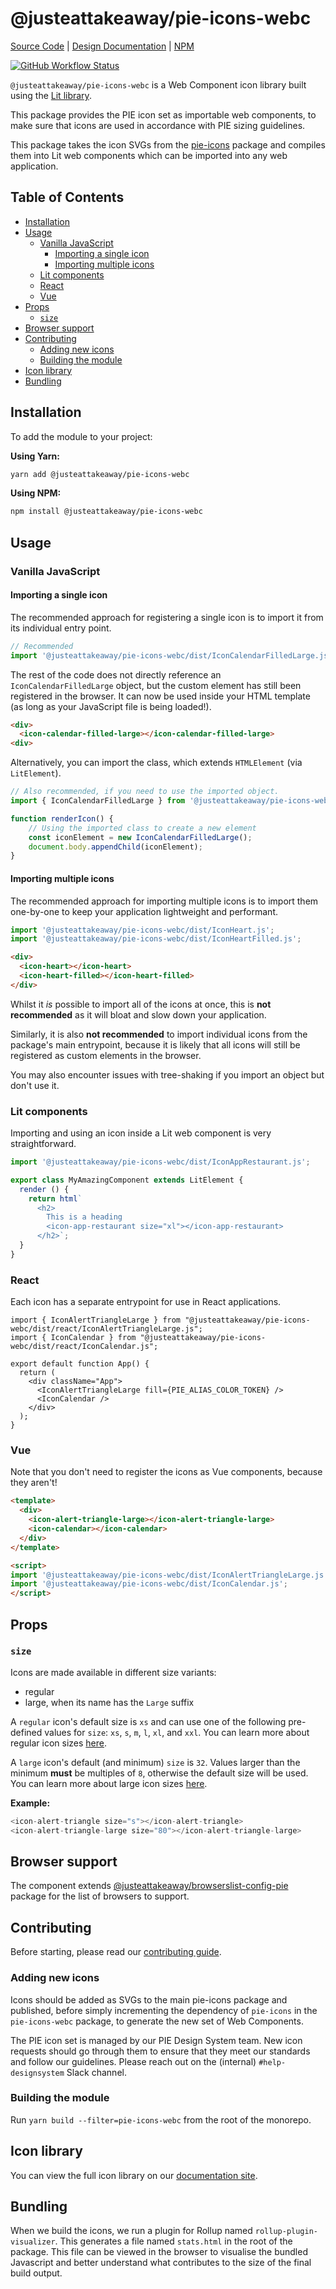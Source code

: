 # @justeattakeaway/pie-icons-webc
[Source Code](https://github.com/justeattakeaway/pie/tree/main/packages/tools/pie-icons-webc) | [Design Documentation](https://pie.design/foundations/iconography/) | [NPM](https://www.npmjs.com/package/@justeattakeaway/pie-icons-webc)

<p>
  <a href="https://www.npmjs.com/@justeattakeaway/pie-icons-webc">
    <img alt="GitHub Workflow Status" src="https://img.shields.io/npm/v/@justeattakeaway/pie-icons-webc.svg">
  </a>
</p>

`@justeattakeaway/pie-icons-webc` is a Web Component icon library built using the [Lit library](https://lit.dev/docs/).

This package provides the PIE icon set as importable web components, to make sure that icons are used in accordance with PIE sizing guidelines.

This package takes the icon SVGs from the [pie-icons](https://www.npmjs.com/package/@justeattakeaway/pie-icons) package and compiles them into Lit web components which can be imported into any web application.

## Table of Contents

- [Installation](#installation)
- [Usage](#usage)
  - [Vanilla JavaScript](#vanilla-javascript)
    - [Importing a single icon](#importing-a-single-icon)
    - [Importing multiple icons](#importing-multiple-icons)
  - [Lit components](#lit-components)
  - [React](#react)
  - [Vue](#vue)
- [Props](#props)
  - [`size`](#size)
- [Browser support](#browser-support)
- [Contributing](#contributing)
  - [Adding new icons](#adding-new-icons)
  - [Building the module](#building-the-module)
- [Icon library](#icon-library)
- [Bundling](#bundling)

## Installation

To add the module to your project:

**Using Yarn:**

```bash
yarn add @justeattakeaway/pie-icons-webc
```

**Using NPM:**

```bash
npm install @justeattakeaway/pie-icons-webc
```

## Usage

### Vanilla JavaScript

#### Importing a single icon

The recommended approach for registering a single icon is to import it from its individual entry point.

```js
// Recommended
import '@justeattakeaway/pie-icons-webc/dist/IconCalendarFilledLarge.js';
```

The rest of the code does not directly reference an `IconCalendarFilledLarge` object, but the custom element has still been registered in the browser.
It can now be used inside your HTML template (as long as your JavaScript file is being loaded!).

```html
<div>
  <icon-calendar-filled-large></icon-calendar-filled-large>
<div>
```

Alternatively, you can import the class, which extends `HTMLElement` (via `LitElement`).

```js
// Also recommended, if you need to use the imported object.
import { IconCalendarFilledLarge } from '@justeattakeaway/pie-icons-webc/dist/IconCalendarFilledLarge.js';

function renderIcon() {
    // Using the imported class to create a new element
    const iconElement = new IconCalendarFilledLarge();
    document.body.appendChild(iconElement);
}
```

#### Importing multiple icons

The recommended approach for importing multiple icons is to import them one-by-one to keep your application lightweight and performant.

```js
import '@justeattakeaway/pie-icons-webc/dist/IconHeart.js';
import '@justeattakeaway/pie-icons-webc/dist/IconHeartFilled.js';
```

```html
<div>
  <icon-heart></icon-heart>
  <icon-heart-filled></icon-heart-filled>
</div>
```

Whilst it *is* possible to import all of the icons at once, this is **not recommended** as it will bloat and slow down your application.

Similarly, it is also **not recommended** to import individual icons from the package's main entrypoint, because it is likely that all icons will still be registered as custom elements in the browser.

You may also encounter issues with tree-shaking if you import an object but don't use it.

### Lit components

Importing and using an icon inside a Lit web component is very straightforward.

```js
import '@justeattakeaway/pie-icons-webc/dist/IconAppRestaurant.js';

export class MyAmazingComponent extends LitElement {
  render () {
    return html`
      <h2>
        This is a heading
        <icon-app-restaurant size="xl"></icon-app-restaurant>
      </h2>`;
  }
}
```

### React

Each icon has a separate entrypoint for use in React applications.

```tsx
import { IconAlertTriangleLarge } from "@justeattakeaway/pie-icons-webc/dist/react/IconAlertTriangleLarge.js";
import { IconCalendar } from "@justeattakeaway/pie-icons-webc/dist/react/IconCalendar.js";

export default function App() {
  return (
    <div className="App">
      <IconAlertTriangleLarge fill={PIE_ALIAS_COLOR_TOKEN} />
      <IconCalendar />
    </div>
  );
}
```

### Vue

Note that you don't need to register the icons as Vue components, because they aren't!

```html
<template>
  <div>
    <icon-alert-triangle-large></icon-alert-triangle-large>
    <icon-calendar></icon-calendar>
  </div>
</template>

<script>
import '@justeattakeaway/pie-icons-webc/dist/IconAlertTriangleLarge.js';
import '@justeattakeaway/pie-icons-webc/dist/IconCalendar.js';
</script>
```


## Props

### `size`

Icons are made available in different size variants:
- regular
- large, when its name has the `Large` suffix

A `regular` icon's default size is `xs` and can use one of the following pre-defined values for `size`: `xs`, `s`, `m`, `l`, `xl`, and `xxl`. You can learn more about regular icon sizes [here](https://www.pie.design/foundations/iconography/#sizes-for-the-small-icon-set).

A `large` icon's default (and minimum) `size` is `32`. Values larger than the minimum **must** be multiples of `8`, otherwise the default size will be used. You can learn more about large icon sizes [here](https://www.pie.design/foundations/iconography/#sizes-for-the-large-icon-set).

**Example:**

```js
<icon-alert-triangle size="s"></icon-alert-triangle>
<icon-alert-triangle-large size="80"></icon-alert-triangle-large>
```


## Browser support

The component extends [@justeattakeaway/browserslist-config-pie](https://github.com/justeattakeaway/pie/tree/main/packages/tools/browserslist-config-pie) package for the list of browsers to support.


## Contributing

Before starting, please read our [contributing guide](https://pie.design/engineers/contributing/).

### Adding new icons

Icons should be added as SVGs to the main pie-icons package and published, before simply incrementing the dependency of `pie-icons` in the `pie-icons-webc` package, to generate the new set of Web Components.

The PIE icon set is managed by our PIE Design System team. New icon requests should go through them to ensure that they meet our standards and follow our guidelines. Please reach out on the (internal) `#help-designsystem` Slack channel.

### Building the module

Run `yarn build --filter=pie-icons-webc` from the root of the monorepo.

## Icon library

You can view the full icon library on our [documentation site](https://pie.design/foundations/iconography/library/).

## Bundling
When we build the icons, we run a plugin for Rollup named `rollup-plugin-visualizer`. This generates a file named `stats.html` in the root of the package. This file can be viewed in the browser to visualise the bundled Javascript and better understand what contributes to the size of the final build output.
